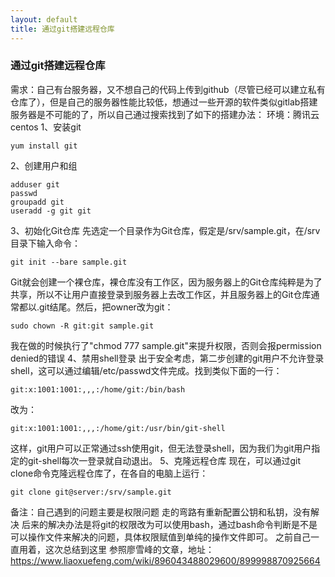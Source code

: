 ```yaml
---
layout: default
title: 通过git搭建远程仓库
---
```


### 通过git搭建远程仓库

需求：自己有台服务器，又不想自己的代码上传到github（尽管已经可以建立私有仓库了），但是自己的服务器性能比较低，想通过一些开源的软件类似gitlab搭建服务器是不可能的了，所以自己通过搜索找到了如下的搭建办法：
环境：腾讯云centos
1、安装git

```shell
yum install git
```
2、创建用户和组
```shell
adduser git
passwd
groupadd git
useradd -g git git
```
3、初始化Git仓库
先选定一个目录作为Git仓库，假定是/srv/sample.git，在/srv目录下输入命令：
```shell
git init --bare sample.git
```
Git就会创建一个裸仓库，裸仓库没有工作区，因为服务器上的Git仓库纯粹是为了共享，所以不让用户直接登录到服务器上去改工作区，并且服务器上的Git仓库通常都以.git结尾。然后，把owner改为git：
```shell
sudo chown -R git:git sample.git
```
我在做的时候执行了"chmod 777 sample.git"来提升权限，否则会报permission denied的错误
4、禁用shell登录
出于安全考虑，第二步创建的git用户不允许登录shell，这可以通过编辑/etc/passwd文件完成。找到类似下面的一行：
```text
git:x:1001:1001:,,,:/home/git:/bin/bash
```
改为：
```text
git:x:1001:1001:,,,:/home/git:/usr/bin/git-shell
```
这样，git用户可以正常通过ssh使用git，但无法登录shell，因为我们为git用户指定的git-shell每次一登录就自动退出。
5、克隆远程仓库
现在，可以通过git clone命令克隆远程仓库了，在各自的电脑上运行：
```shell
git clone git@server:/srv/sample.git
```

备注：自己遇到的问题主要是权限问题
走的弯路有重新配置公钥和私钥，没有解决
后来的解决办法是将git的权限改为可以使用bash，通过bash命令判断是不是可以操作文件来解决的问题，具体权限赋值到单纯的操作文件即可。
之前自己一直用着，这次总结到这里
参照廖雪峰的文章，地址：https://www.liaoxuefeng.com/wiki/896043488029600/899998870925664